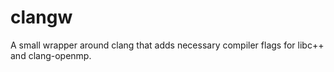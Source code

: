 # clangw
A small wrapper around clang that adds necessary compiler flags for libc++ and clang-openmp.
